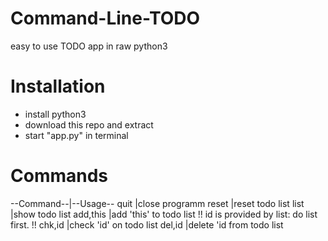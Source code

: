 # Command-Line-TODO
easy to use TODO app in raw python3
# Installation
- install python3
- download this repo and extract 
- start "app.py" in terminal
# Commands 
--Command--|--Usage--
   quit    |close programm
   reset   |reset todo list
   list    |show todo list
 add,this  |add 'this' to todo list
!! id is provided by list: do list first. !!
 chk,id    |check 'id' on todo list
 del,id    |delete 'id from todo list
